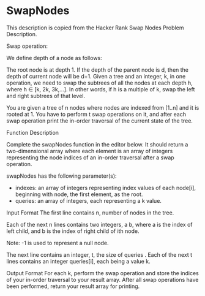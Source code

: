 # SwapNodes
This description is copied from the Hacker Rank Swap Nodes Problem Description.

Swap operation:

We define depth of a node as follows:

The root node is at depth 1.
If the depth of the parent node is d, then the depth of current node will be d+1.
Given a tree and an integer, k, in one operation, we need to swap the subtrees of all the nodes at each depth h, where h ∈ [k, 2k, 3k,...]. In other words, if h is a multiple of k, swap the left and right subtrees of that level.

You are given a tree of n nodes where nodes are indexed from [1..n] and it is rooted at 1. You have to perform t swap operations on it, and after each swap operation print the in-order traversal of the current state of the tree.

Function Description

Complete the swapNodes function in the editor below. It should return a two-dimensional array where each element is an array of integers representing the node indices of an in-order traversal after a swap operation.

swapNodes has the following parameter(s): 
- indexes: an array of integers representing index values of each node[i], beginning with node, the first element, as the root. 
- queries: an array of integers, each representing a k value.

Input Format 
The first line contains n, number of nodes in the tree.

Each of the next n lines contains two integers, a b, where a is the index of left child, and b is the index of right child of ith node.

Note: -1 is used to represent a null node.

The next line contains an integer, t, the size of queries . 
Each of the next t lines contains an integer queries[i], each being a value k.

Output Format 
For each k, perform the swap operation and store the indices of your in-order traversal to your result array. After all swap operations have been performed, return your result array for printing.
